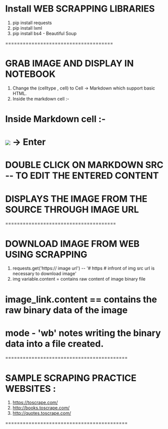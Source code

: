 # Install WEB SCRAPPING LIBRARIES

1. pip install requests
2. pip install lxml
3. pip install bs4 - Beautiful Soup

=====================================

# GRAB IMAGE AND DISPLAY IN NOTEBOOK

1. Change the (celltype , cell) to Cell -> Markdown which support basic HTML.
2. Inside the markdown cell :-

# Inside Markdown cell :-

# <img src ="image.png -- url"> -> Enter

# DOUBLE CLICK ON MARKDOWN SRC -- TO EDIT THE ENTERED CONTENT

# DISPLAYS THE IMAGE FROM THE SOURCE THROUGH IMAGE URL

======================================

# DOWNLOAD IMAGE FROM WEB USING SCRAPPING

1. requests.get('https:// image url') -- '# https # infront of img src url is necessary to download image'
2. img variable.content = contains raw content of image binary file

# image_link.content == contains the raw binary data of the image

# mode - 'wb' notes writing the binary data into a file created.

<!-- with open('mycomputer_image.png','wb') as image:
    image.write(image_link.content) -->

==========================================

# SAMPLE SCRAPING PRACTICE WEBSITES :

1. https://toscrape.com/
2. http://books.toscrape.com/
3. http://quotes.toscrape.com/

==========================================
